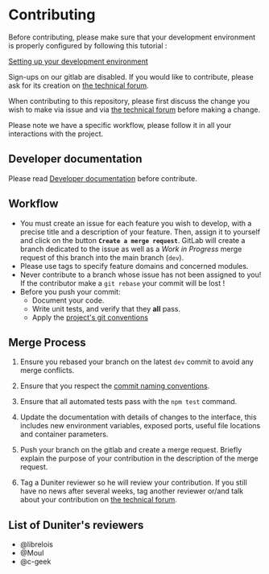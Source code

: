 # Contributing

Before contributing, please make sure that your development environment is properly configured by following this tutorial :

[Setting up your development environment]

Sign-ups on our gitlab are disabled. If you would like to contribute, please ask for its creation on [the technical forum].

When contributing to this repository, please first discuss the change you wish to make via issue and
via [the technical forum] before making a change.

Please note we have a specific workflow, please follow it in all your interactions with the project.

## Developer documentation

Please read [Developer documentation] before contribute.

## Workflow

- You must create an issue for each feature you wish to develop, with a precise title and a
  description of your feature. Then, assign it to yourself and click on the button
  **`Create a merge request`**. GitLab will create a branch dedicated to the issue as well as a
  *Work in Progress* merge request of this branch into the main branch (`dev`).
- Please use tags to specify feature domains and concerned modules.
- Never contribute to a branch whose issue has not been assigned to you! If the contributor make a
  `git rebase` your commit will be lost !
- Before you push your commit:
  - Document your code.
  - Write unit tests, and verify that they **all** pass.
  - Apply the [project's git conventions]

## Merge Process

1. Ensure you rebased your branch on the latest `dev` commit to avoid any merge conflicts.

2. Ensure that you respect the [commit naming conventions].

3. Ensure that all automated tests pass with the `npm test` command.

4. Update the documentation with details of changes to the interface, this includes new environment
    variables, exposed ports, useful file locations and container parameters.

5. Push your branch on the gitlab and create a merge request. Briefly explain the purpose of your contribution in the description of the merge request.

6. Tag a Duniter reviewer so he will review your contribution. If you still have no news after several weeks, tag another reviewer or/and talk about your contribution on [the technical forum].

## List of Duniter's reviewers

- @librelois
- @Moul
- @c-geek

[commit naming conventions]: ./doc/dev/git-conventions.md#naming-commits
[Developer documentation]: ./doc/dev/index.md
[project's git conventions]: ./doc/dev/git-conventions.md
[Setting up your development environment]: ./doc/dev/setup_env_dev.md
[the technical forum]: https://forum.duniter.org
